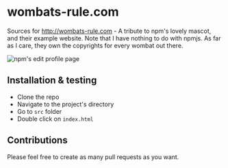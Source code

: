 # wombats-rule.com
Sources for http://wombats-rule.com - A tribute to npm's lovely mascot, and their example website.
Note that I have nothing to do with npmjs. As far as I care, they own the copyrights for every wombat out there.

![npm's edit profile page](http://wombats-rule.com/proof.png)

## Installation & testing
* Clone the repo
* Navigate to the project's directory
* Go to `src` folder
* Double click on `index.html`

## Contributions
Please feel free to create as many pull requests as you want.

